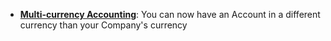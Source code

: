 - **[Multi-currency Accounting](https://manual.erpnext.com/contents/accounts/multi-currency-accounting)**: You can now have an Account in a different currency than your Company's currency

